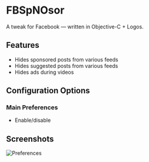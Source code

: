 # FBSpNOsor
A tweak for Facebook — written in Objective-C + Logos.

## Features
* Hides sponsored posts from various feeds
* Hides suggested posts from various feeds
* Hides ads during videos

## Configuration Options

### Main Preferences
* Enable/disable

## Screenshots

![Preferences](https://user-images.githubusercontent.com/27970288/79032470-96023e00-7b9e-11ea-8fb3-67d6873bb964.png)
